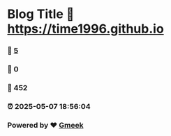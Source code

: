 # Blog Title :link: https://time1996.github.io 
### :page_facing_up: [5](https://time1996.github.io/tag.html) 
### :speech_balloon: 0 
### :hibiscus: 452 
### :alarm_clock: 2025-05-07 18:56:04 
### Powered by :heart: [Gmeek](https://github.com/Meekdai/Gmeek)
